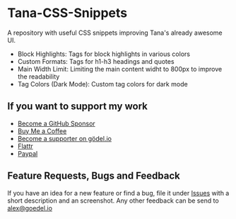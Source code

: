 # Tana-CSS-Snippets
A repository with useful CSS snippets improving Tana's already awesome UI.

- Block Highlights: Tags for block highlights in various colors
- Custom Formats: Tags for h1-h3 headings and quotes
- Main Width Limit: Limiting the main content widht to 800px to improve the readability
- Tag Colors (Dark Mode): Custom tag colors for dark mode

## If you want to support my work
- [Become a GitHub Sponsor](https://github.com/sponsors/rcvd)
- [Buy Me a Coffee](https://www.buymeacoffee.com/rcvdio)
- [Become a supporter on gödel.io](https://www.goedel.io/subscribe?utm_medium=web&utm_source=subscribe-widget&utm_content=47299057)
- [Flattr](https://flattr.com/@rcvd)
- [Paypal](https://paypal.me/rcvd)

## Feature Requests, Bugs and Feedback
If you have an idea for a new feature or find a bug, file it under [Issues](https://github.com/rcvd/Tana-CSS-Snippets/issues) with a short description and an screenshot.
Any other feedback can be send to alex@goedel.io
